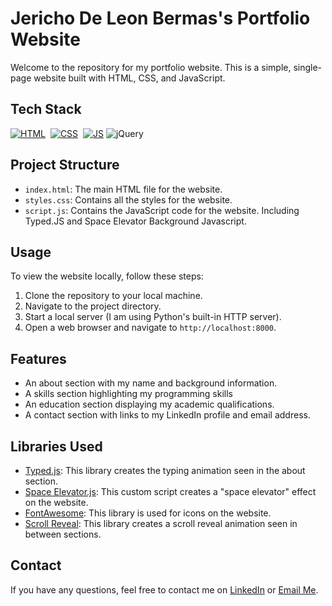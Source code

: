 # Jericho De Leon Bermas's Portfolio Website

Welcome to the repository for my portfolio website. This is a simple, single-page website built with HTML, CSS, and JavaScript.

## Tech Stack
[![HTML](https://img.shields.io/badge/html5%20-%23E34F26.svg?&style=for-the-badge&logo=html5&logoColor=white)](https://github.com/aslaii/CloudLex-SinglePageWebsite/search?l=html)&nbsp;
[![CSS](https://img.shields.io/badge/css3%20-%231572B6.svg?&style=for-the-badge&logo=css3&logoColor=white)](https://github.com/aslaii/CloudLex-SinglePageWebsite/search?l=css)&nbsp;
[![JS](https://img.shields.io/badge/javascript%20-%23323330.svg?&style=for-the-badge&logo=javascript&logoColor=%23F7DF1E)](https://github.com/aslaii/CloudLex-SinglePageWebsite/search?l=javascript)
<img alt="jQuery" src="https://img.shields.io/badge/jquery-%230769AD.svg?style=for-the-badge&logo=jquery&logoColor=white"/>


## Project Structure

- `index.html`: The main HTML file for the website.
- `styles.css`: Contains all the styles for the website.
- `script.js`: Contains the JavaScript code for the website. Including Typed.JS and Space Elevator Background Javascript.

## Usage

To view the website locally, follow these steps:

1. Clone the repository to your local machine.
2. Navigate to the project directory.
3. Start a local server (I am using Python's built-in HTTP server).
4. Open a web browser and navigate to `http://localhost:8000`.

## Features

- An about section with my name and background information.
- A skills section highlighting my programming skills
- An education section displaying my academic qualifications.
- A contact section with links to my LinkedIn profile and email address.

## Libraries Used

- [Typed.js](https://mattboldt.com/demos/typed-js/): This library creates the typing animation seen in the about section.
- [Space Elevator.js](https://codepen.io/Eslam-Yahya/pen/MvKZKj): This custom script creates a "space elevator" effect on the website.
- [FontAwesome](https://fontawesome.com/): This library is used for icons on the website.
- [Scroll Reveal](https://scrollrevealjs.org/): This library creates a scroll reveal animation seen in between sections.


## Contact

If you have any questions, feel free to contact me on [LinkedIn](https://linkedin.com/in/jerichobermas) or [Email Me](mailto:jecho.deleon@gmail.com).
